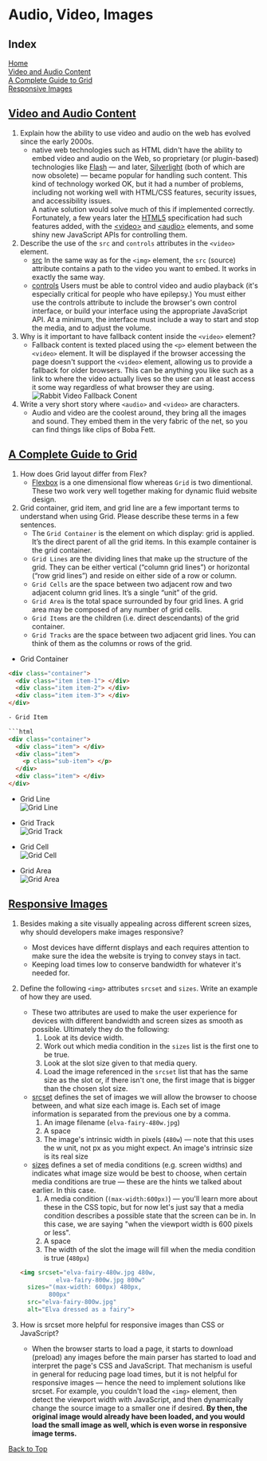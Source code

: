 # Audio, Video, Images

## Index

[Home](README.md)  
[Video and Audio Content](#video-and-audio-content)  
[A Complete Guide to Grid](#a-complete-guide-to-grid)  
[Responsive Images](#responsive-images)  

## [Video and Audio Content](https://developer.mozilla.org/en-US/docs/Learn/HTML/Multimedia_and_embedding/Video_and_audio_content)

1. Explain how the ability to use video and audio on the web has evolved since the early 2000s.
   - native web technologies such as HTML didn't have the ability to embed video and audio on the Web, so proprietary (or plugin-based) technologies like [Flash](https://en.wikipedia.org/wiki/Adobe_Flash) — and later, [Silverlight](https://en.wikipedia.org/wiki/Microsoft_Silverlight) (both of which are now obsolete) — became popular for handling such content. This kind of technology worked OK, but it had a number of problems, including not working well with HTML/CSS features, security issues, and accessibility issues.  
   A native solution would solve much of this if implemented correctly. Fortunately, a few years later the [HTML5](https://developer.mozilla.org/en-US/docs/Glossary/HTML5) specification had such features added, with the [\<video\>](https://developer.mozilla.org/en-US/docs/Web/HTML/Element/video) and [\<audio\>](https://developer.mozilla.org/en-US/docs/Web/HTML/Element/audio) elements, and some shiny new JavaScript APIs for controlling them.
2. Describe the use of the `src` and `controls` attributes in the `<video>` element.
   - [src](https://developer.mozilla.org/en-US/docs/Web/HTML/Element/video#attr-src) In the same way as for the `<img>` element, the `src` (source) attribute contains a path to the video you want to embed. It works in exactly the same way.
   - [controls](https://developer.mozilla.org/en-US/docs/Web/HTML/Element/video#attr-controls) Users must be able to control video and audio playback (it's especially critical for people who have epilepsy.) You must either use the controls attribute to include the browser's own control interface, or build your interface using the appropriate JavaScript API. At a minimum, the interface must include a way to start and stop the media, and to adjust the volume.
3. Why is it important to have fallback content inside the `<video>` element?
   - Fallback content is texted placed using the `<p>` element between the `<video>` element. It will be displayed if the browser accessing the page doesn't support the `<video>` element, allowing us to provide a fallback for older browsers. This can be anything you like such as a link to where the video actually lives so the user can at least access it some way regardless of what browser they are using.
   ![Rabbit Video Fallback Conent](img/videoparagraph.png)
4. Write a very short story where `<audio>` and `<video>` are characters.
   - Audio and video are the coolest around, they bring all the images and sound.  They embed them in the very fabric of the net, so you can find things like clips of Boba Fett.

## [A Complete Guide to Grid](https://css-tricks.com/snippets/css/complete-guide-grid/)

1. How does Grid layout differ from Flex?
   - [Flexbox](https://css-tricks.com/snippets/css/a-guide-to-flexbox/) is a one dimensional flow whereas `Grid` is two dimentional.  These two work very well together making for dynamic fluid website design.
2. Grid container, grid item, and grid line are a few important terms to understand when using Grid. Please describe these terms in a few sentences.
   - The `Grid Container` is the element on which display: grid is applied. It’s the direct parent of all the grid items. In this example container is the grid container.
   - `Grid Lines` are the dividing lines that make up the structure of the grid. They can be either vertical (“column grid lines”) or horizontal (“row grid lines”) and reside on either side of a row or column.
   - `Grid Cells` are the space between two adjacent row and two adjacent column grid lines. It’s a single “unit” of the grid.
   - `Grid Area` is the total space surrounded by four grid lines. A grid area may be composed of any number of grid cells.
   - `Grid Items` are the children (i.e. direct descendants) of the grid container.
   - `Grid Tracks` are the space between two adjacent grid lines. You can think of them as the columns or rows of the grid.

- Grid Container

```html
<div class="container">
  <div class="item item-1"> </div>
  <div class="item item-2"> </div>
  <div class="item item-3"> </div>
</div>

- Grid Item

```html
<div class="container">
  <div class="item"> </div>
  <div class="item">
    <p class="sub-item"> </p>
  </div>
  <div class="item"> </div>
</div>
```

- Grid Line  
![Grid Line](img/grid-line.png)

- Grid Track  
![Grid Track](img/grid-track.png)

- Grid Cell  
![Grid Cell](img/grid-cell.png)

- Grid Area  
![Grid Area](img/grid-area.png)
  
## [Responsive Images](https://developer.mozilla.org/en-US/docs/Learn/HTML/Multimedia_and_embedding/Responsive_images)

1. Besides making a site visually appealing across different screen sizes, why should developers make images responsive?
   - Most devices have differnt displays and each requires attention to make sure the idea the website is trying to convey stays in tact.
   - Keeping load times low to conserve bandwidth for whatever it's needed for.
2. Define the following `<img>` attributes `srcset` and `sizes`. Write an example of how they are used.
   - These two attributes are used to make the user experience for devices with different bandwidth and screen sizes as smooth as possible. Ultimately they do the following:
     1. Look at its device width.
     2. Work out which media condition in the `sizes` list is the first one to be true.
     3. Look at the slot size given to that media query.
     4. Load the image referenced in the `srcset` list that has the same size as the slot or, if there isn't one, the first image that is bigger than the chosen slot size.
   - [srcset](https://developer.mozilla.org/en-US/docs/Web/HTML/Element/img#attr-srcset) defines the set of images we will allow the browser to choose between, and what size each image is. Each set of image information is separated from the previous one by a comma.
     1. An image filename (`elva-fairy-480w.jpg`)
     2. A space
     3. The image's intrinsic width in pixels (`480w`) — note that this uses the w unit, not px as you might expect. An image's intrinsic size is its real size
   - [sizes](https://developer.mozilla.org/en-US/docs/Web/HTML/Element/img#attr-sizes) defines a set of media conditions (e.g. screen widths) and indicates what image size would be best to choose, when certain media conditions are true — these are the hints we talked about earlier. In this case.
     1. A media condition (`(max-width:600px)`) — you'll learn more about these in the CSS topic, but for now let's just say that a media condition describes a possible state that the screen can be in. In this case, we are saying "when the viewport width is 600 pixels or less".
     2. A space
     3. The width of the slot the image will fill when the media condition is true (`480px`)

    ```html
    <img srcset="elva-fairy-480w.jpg 480w,
              elva-fairy-800w.jpg 800w"
      sizes="(max-width: 600px) 480px,
            800px"
      src="elva-fairy-800w.jpg"
      alt="Elva dressed as a fairy">
    ```

3. How is srcset more helpful for responsive images than CSS or JavaScript?
   - When the browser starts to load a page, it starts to download (preload) any images before the main parser has started to load and interpret the page's CSS and JavaScript. That mechanism is useful in general for reducing page load times, but it is not helpful for responsive images — hence the need to implement solutions like srcset. For example, you couldn't load the `<img>` element, then detect the viewport width with JavaScript, and then dynamically change the source image to a smaller one if desired. **By then, the original image would already have been loaded, and you would load the small image as well, which is even worse in responsive image terms.**

[Back to Top](#index)
